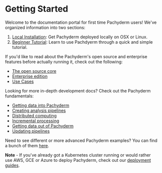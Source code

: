 # Getting Started

Welcome to the documentation portal for first time Pachyderm users! We've organized information into two sections:

1. [Local Installation](local_installation.html): Get Pachyderm deployed locally on OSX or Linux.
2. [Beginner Tutorial](beginner_tutorial.html): Learn to use Pachdyerm through a quick and simple tutorial.

If you'd like to read about the Pachyderm's open source and enterprise features before actually running it, check out the following:

- [The open source core](http://pachyderm.io/open_source.html)
- [Enterprise edition](http://pachyderm.io/enterprise.html)
- [Use Cases](http://pachyderm.io/use_cases.html)

Looking for more in-depth development docs? Check out the Pachyderm fundamentals:

- [Getting data into Pachyderm](../fundamentals/getting_data_into_pachyderm.html) 
- [Creating analysis pipelines](../fundamentals/creating_analysis_pipelines.html)
- [Distributed computing](../fundamentals/distributed_computing.html)
- [Incremental processing](../fundamentals/incrementality.html)
- [Getting data out of Pachyderm](../fundamentals/getting_data_out_of_pachyderm.html)
- [Updating pipelines](../fundamentals/updating_pipelines.html)

Need to see different or more advanced Pachyderm examples? You can find a bunch of them [here](../examples/readme.html).

**Note** - If you've already got a Kubernetes cluster running or would rather use AWS, GCE or Azure to deploy Pachyderm, check out our [deployment guides](../deployment/deploy_intro.html). 
